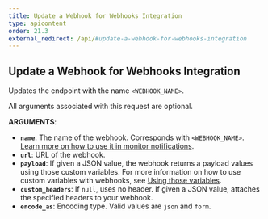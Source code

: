 ```yaml
---
title: Update a Webhook for Webhooks Integration
type: apicontent
order: 21.3
external_redirect: /api/#update-a-webhook-for-webhooks-integration
---
```


## Update a Webhook for Webhooks Integration

Updates the endpoint with the name `<WEBHOOK_NAME>`.

All arguments associated with this request are optional.

**ARGUMENTS**:

-   **`name`**: The name of the webhook. Corresponds with `<WEBHOOK_NAME>`. [Learn more on how to use it in monitor notifications][1].
-   **`url`**: URL of the webhook.
-   **`payload`**: If given a JSON value, the webhook returns a payload values using those custom variables. For more information on how to use custom variables with webhooks, see [Using those variables][2].
-   **`custom_headers`**: If `null`, uses no header. If given a JSON value, attaches the specified headers to your webhook.
-   **`encode_as`**: Encoding type. Valid values are `json` and `form`.

[1]: /monitors/notifications
[2]: /integrations/webhooks/#usage
